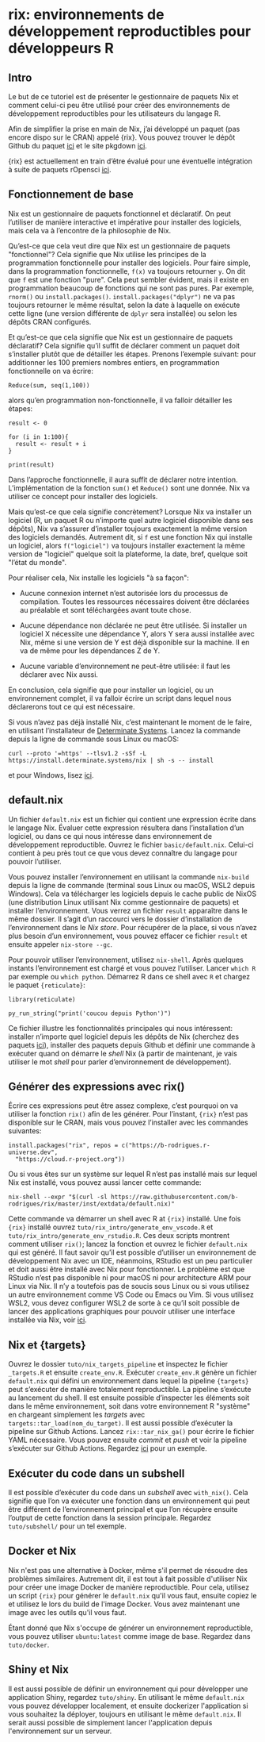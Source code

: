 # rix: environnements de développement reproductibles pour développeurs R

## Intro

Le but de ce tutoriel est de présenter le gestionnaire de paquets Nix et comment
celui-ci peu être utilisé pour créer des environnements de développement
reproductibles pour les utilisateurs du langage R.

Afin de simplifier la prise en main de Nix, j’ai développé un paquet (pas encore
dispo sur le CRAN) appelé {rix}. Vous pouvez trouver le dépôt Github du paquet
[ici](https://github.com/b-rodrigues/rix) et le site pkgdown
[ici](https://b-rodrigues.github.io/rix/).

{rix} est actuellement en train d’être évalué pour une éventuelle intégration à
suite de paquets rOpensci
[ici](https://github.com/ropensci/software-review/issues/625).

## Fonctionnement de base

Nix est un gestionnaire de paquets fonctionnel et déclaratif. On peut l’utiliser
de manière interactive et impérative pour installer des logiciels, mais cela va
à l’encontre de la philosophie de Nix.

Qu’est-ce que cela veut dire que Nix est un gestionnaire de paquets
"fonctionnel"? Cela signifie que Nix utilise les principes de la programmation
fonctionnelle pour installer des logiciels. Pour faire simple, dans la
programmation fonctionnelle, `f(x)` va toujours retourner `y`. On dit que `f`
est une fonction "pure". Cela peut sembler évident, mais il existe en
programmation beaucoup de fonctions qui ne sont pas pures. Par exemple,
`rnorm()` ou `install.packages()`. `install.packages("dplyr")` ne va pas
toujours retourner le même résultat, selon la date à laquelle on exécute cette
ligne (une version différente de `dplyr` sera installée) ou selon les dépôts
CRAN configurés.

Et qu’est-ce que cela signifie que Nix est un gestionnaire de paquets
déclaratif? Cela signifie qu’il suffit de déclarer comment un paquet doit
s’installer plutôt que de détailler les étapes. Prenons l’exemple suivant: pour
additionner les 100 premiers nombres entiers, en programmation fonctionnelle on
va écrire:

```
Reduce(sum, seq(1,100))
```

alors qu’en programmation non-fonctionnelle, il va falloir détailler les étapes:

```
result <- 0

for (i in 1:100){
  result <- result + i
}

print(result)
```

Dans l’approche fonctionnelle, il aura suffit de déclarer notre intention.
L’implémentation de la fonction `sum()` et `Reduce()` sont une donnée. Nix va
utiliser ce concept pour installer des logiciels.

Mais qu’est-ce que cela signifie concrètement? Lorsque Nix va installer un
logiciel (R, un paquet R ou n’importe quel autre logiciel disponible dans ses
dépôts), Nix va s’assurer d’installer toujours exactement la même version des
logiciels demandés. Autrement dit, si `f` est une fonction Nix qui installe un
logiciel, alors `f("logiciel")` va toujours installer exactement la même version
de "logiciel" quelque soit la plateforme, la date, bref, quelque soit "l’état du
monde".

Pour réaliser cela, Nix installe les logiciels "à sa façon":

- Aucune connexion internet n’est autorisée lors du processus de compilation.
  Toutes les ressources nécessaires doivent être déclarées au préalable et sont
  téléchargées avant toute chose.

- Aucune dépendance non déclarée ne peut être utilisée. Si installer un logiciel
  X nécessite une dépendance Y, alors Y sera aussi installée avec Nix, même si
  une version de Y est déjà disponible sur la machine. Il en va de même pour les
  dépendances Z de Y.

- Aucune variable d’environnement ne peut-être utilisée: il faut les déclarer
  avec Nix aussi.

En conclusion, cela signifie que pour installer un logiciel, ou un environnement
complet, il va falloir écrire un script dans lequel nous déclarerons tout ce qui
est nécessaire.

Si vous n’avez pas déjà installé Nix, c’est maintenant le moment de le faire, en
utilisant l’installateur de [Determinate
Systems](https://github.com/DeterminateSystems/nix-installer). Lancez la
commande depuis la ligne de commande sous Linux ou macOS:

```
curl --proto '=https' --tlsv1.2 -sSf -L https://install.determinate.systems/nix | sh -s -- install
```

et pour Windows, lisez
[ici](https://github.com/DeterminateSystems/nix-installer?tab=readme-ov-file#in-wsl2).

## default.nix

Un fichier `default.nix` est un fichier qui contient une expression écrite dans
le langage Nix. Évaluer cette expression résultera dans l’installation d’un
logiciel, ou dans ce qui nous intéresse dans environnement de développement
reproductible. Ouvrez le fichier `basic/default.nix`. Celui-ci contient à peu
près tout ce que vous devez connaître du langage pour pouvoir l’utiliser.

Vous pouvez installer l’environnement en utilisant la commande `nix-build`
depuis la ligne de commande (terminal sous Linux ou macOS, WSL2 depuis Windows).
Cela va télécharger les logiciels depuis le cache public de NixOS (une
distribution Linux utilisant Nix comme gestionnaire de paquets) et installer
l’environnement. Vous verrez un fichier `result` apparaître dans le même
dossier. Il s’agit d’un raccourci vers le dossier d’installation de
l’environnement dans le *Nix store*. Pour récupérer de la place, si vous n’avez
plus besoin d’un environnement, vous pouvez effacer ce fichier `result` et
ensuite appeler `nix-store --gc`.

Pour pouvoir utiliser l’environnement, utilisez `nix-shell`. Après quelques
instants l’environnement est chargé et vous pouvez l’utiliser. Lancer `which R`
par exemple ou `which python`. Démarrez R dans ce shell avec `R` et chargez le
paquet `{reticulate}`:

```
library(reticulate)

py_run_string("print('coucou depuis Python')")
```

Ce fichier illustre les fonctionnalités principales qui nous intéressent:
installer n’importe quel logiciel depuis les dépôts de Nix (cherchez des paquets
[ici](https://search.nixos.org/packages)), installer des paquets depuis Github
et définir une commande à exécuter quand on démarre le *shell* Nix (à partir de
maintenant, je vais utiliser le mot *shell* pour parler d’environnement de
développement).

## Générer des expressions avec rix()

Écrire ces expressions peut être assez complexe, c’est pourquoi on va utiliser
la fonction `rix()` afin de les générer. Pour l’instant, `{rix}` n’est pas
disponible sur le CRAN, mais vous pouvez l’installer avec les commandes
suivantes:

```
install.packages("rix", repos = c("https://b-rodrigues.r-universe.dev",
  "https://cloud.r-project.org"))
```

Ou si vous êtes sur un système sur lequel R n’est pas installé mais sur lequel
Nix est installé, vous pouvez aussi lancer cette commande:

```
nix-shell --expr "$(curl -sl https://raw.githubusercontent.com/b-rodrigues/rix/master/inst/extdata/default.nix)"
```

Cette commande va démarrer un shell avec R at `{rix}` installé. Une fois `{rix}`
installé ouvrez `tuto/rix_intro/generate_env_vscode.R` et
`tuto/rix_intro/generate_env_rstudio.R`. Ces deux scripts montrent comment
utiliser `rix()`; lancez la fonction et ouvrez le fichier `default.nix` qui est
généré. Il faut savoir qu’il est possible d’utiliser un environnement de
développement Nix avec un IDE, néanmoins, RStudio est un peu particulier et doit
aussi être installé avec Nix pour fonctionner. Le problème est que RStudio n’est
pas disponible ni pour macOS ni pour architecture ARM pour Linux via Nix. Il n’y
a toutefois pas de soucis sous Linux ou si vous utilisez un autre environnement
comme VS Code ou Emacs ou Vim. Si vous utilisez WSL2, vous devez configurer WSL2
de sorte à ce qu’il soit possible de lancer des applications graphiques pour
pouvoir utiliser une interface installée via Nix, voir
[ici](https://learn.microsoft.com/en-us/windows/wsl/tutorials/gui-apps).

## Nix et {targets}

Ouvrez le dossier `tuto/nix_targets_pipeline` et inspectez le fichier
`_targets.R` et ensuite `create_env.R`. Exécuter `create_env.R` génère un
fichier `default.nix` qui défini un environnement dans lequel la pipeline
`{targets}` peut s’exécuter de manière totalement reproductible. La pipeline
s’exécute au lancement du shell. Il est ensuite possible d’inspecter les
éléments soit dans le même environnement, soit dans votre environnement R
"système" en chargeant simplement les *targets* avec
`targets::tar_load(nom_du_target)`. Il est aussi possible d’exécuter la pipeline
sur Github Actions. Lancez `rix::tar_nix_ga()` pour écrire le fichier YAML
nécessaire. Vous pouvez ensuite *commit* et *push* et voir la pipeline
s’exécuter sur Github Actions. Regardez
[ici](https://github.com/b-rodrigues/nix_targets_pipeline/tree/master) pour un
exemple.

## Exécuter du code dans un subshell

Il est possible d’exécuter du code dans un *subshell* avec `with_nix()`. Cela
signifie que l’on va exécuter une fonction dans un environnement qui peut être
différent de l’environnement principal et que l’on récupère ensuite l’output de
cette fonction dans la session principale. Regardez `tuto/subshell/` pour un tel
exemple.

## Docker et Nix

Nix n'est pas une alternative à Docker, même s'il permet de résoudre des
problèmes similaires. Autrement dit, il est tout à fait possible d'utiliser Nix
pour créer une image Docker de manière reproductible. Pour cela, utilisez un
script `{rix}` pour générer le `default.nix` qu'il vous faut, ensuite copiez le
et utilisez le lors du build de l'image Docker. Vous avez maintenant une image
avec les outils qu'il vous faut.

Étant donné que Nix s'occupe de générer un environnement reproductible, vous
pouvez utiliser `ubuntu:latest` comme image de base. Regardez dans `tuto/docker`.

## Shiny et Nix

Il est aussi possible de définir un environnement qui pour développer une
application Shiny, regardez `tuto/shiny`. En utilisant le même `default.nix`
vous pouvez développer localement, et ensuite dockerizer l'application si vous
souhaitez la déployer, toujours en utilisant le même `default.nix`. Il serait
aussi possible de simplement lancer l'application depuis l'environnement sur un
serveur.






